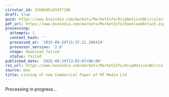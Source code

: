 ```yaml
---
circular_id: 31b6b45c818ff10b
draft: true
guid: https://www.bseindia.com/markets/MarketInfo/DispNoticesNCirculars.aspx?Noticeid={0D242AC2-1C4C-486F-B0C3-61ED15A14465}&noticeno=20250929-57&dt=09/29/2025&icount=57&totcount=83&flag=0
pdf_url: https://www.bseindia.com/markets/MarketInfo/DownloadAttach.aspx?id=20250929-57&attachedId=
processing:
  attempts: 1
  content_hash: ''
  processed_at: '2025-09-29T15:37:21.286419'
  processor_version: '2.0'
  stage: download_failed
  status: failed
published_date: '2025-09-29T13:03:07+00:00'
rss_url: https://www.bseindia.com/markets/MarketInfo/DispNoticesNCirculars.aspx?Noticeid={0D242AC2-1C4C-486F-B0C3-61ED15A14465}&noticeno=20250929-57&dt=09/29/2025&icount=57&totcount=83&flag=0
source: bse
title: Listing of new Commercial Paper of HT Media Ltd
---
```


Processing in progress...
